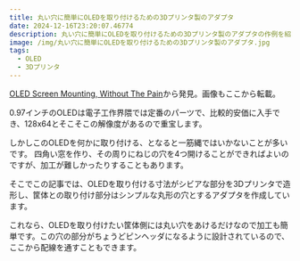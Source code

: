```yaml
---
title: 丸い穴に簡単にOLEDを取り付けるための3Dプリンタ製のアダプタ
date: 2024-12-16T23:20:07.46774
description: 丸い穴に簡単にOLEDを取り付けるための3Dプリンタ製のアダプタの作例を紹介します
image: /img/丸い穴に簡単にOLEDを取り付けるための3Dプリンタ製のアダプタ.jpg
tags:
  - OLED
  - 3Dプリンタ
---
```

[OLED Screen Mounting, Without The Pain](https://hackaday.com/2024/11/22/oled-screen-mounting-without-the-pain/)から発見。画像もここから転載。

0.97インチのOLEDは電子工作界隈では定番のパーツで、比較的安価に入手でき、128x64とそこそこの解像度があるので重宝します。

しかしこのOLEDを何かに取り付ける、となると一筋縄ではいかないことが多いです。
四角い窓を作り、その周りにねじの穴を4つ開けることができればよいのですが、加工が難しかったりすることもあります。

そこでこの記事では、OLEDを取り付ける寸法がシビアな部分を3Dプリンタで造形し、筐体との取り付け部分はシンプルな丸形の穴とするアダプタを作成しています。

これなら、OLEDを取り付けたい筐体側には丸い穴をあけるだけなので加工も簡単です。この穴の部分がちょうどピンヘッダになるように設計されているので、ここから配線を通すこともできます。



